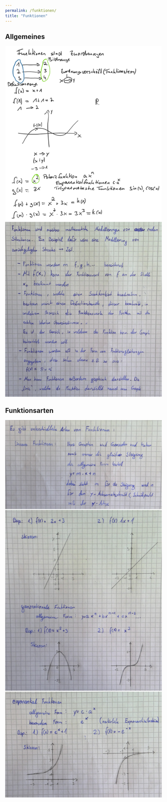 ```yaml
---
permalink: /funktionen/
title: "Funktionen"
---
```


## Allgemeines
![](assets/images/2022-06-20-22-19-03.png)
![](assets/images/2022-06-20-22-19-11.png)

## Funktionsarten
![](assets/images/2022-06-20-22-19-28.png)
![](assets/images/2022-06-20-22-19-34.png)
![](assets/images/2022-06-20-22-19-40.png)